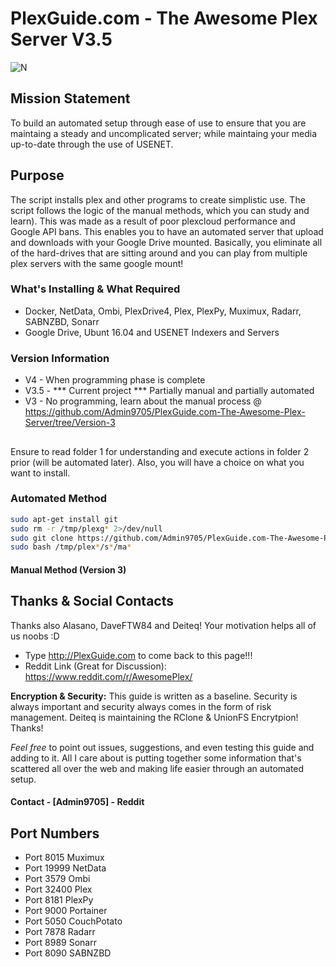# PlexGuide.com - The Awesome Plex Server V3.5

![N](https://preview.ibb.co/gdXE0m/Snip20171029_22.png)

## Mission Statement
To build an automated setup through ease of use to ensure that you are maintaing a steady and uncomplicated server; while maintaing your media up-to-date through the use of USENET.

## Purpose
The script installs plex and other programs to create simplistic use.  The script follows the logic of the manual methods, which you can study and learn).  This was made as a result of poor plexcloud performance and Google API bans.  This enables you to have an automated server that upload and downloads with your Google Drive mounted.  Basically, you eliminate all of the hard-drives that are sitting around and you can play from multiple plex servers with the same google mount!

### What's Installing & What Required
- Docker, NetData, Ombi, PlexDrive4, Plex, PlexPy, Muximux, Radarr, SABNZBD, Sonarr
- Google Drive, Ubunt 16.04 and USENET Indexers and Servers

### Version Information
- V4   - When programming phase is complete
- V3.5 - *** Current project *** Partially manual and partially automated
- V3   - No programming, learn about the manual process @ https://github.com/Admin9705/PlexGuide.com-The-Awesome-Plex-Server/tree/Version-3


## 

Ensure to read folder 1 for understanding and execute actions in folder 2 prior (will be automated later). Also, you will have a choice on what you want to install.

### Automated Method

```sh
sudo apt-get install git
sudo rm -r /tmp/plexg* 2>/dev/null
sudo git clone https://github.com/Admin9705/PlexGuide.com-The-Awesome-Plex-Server.git /tmp/plexguide
sudo bash /tmp/plex*/s*/ma*
```

#### Manual Method (Version 3)



## Thanks & Social Contacts

Thanks also Alasano, DaveFTW84 and Deiteq! Your motivation helps all of us noobs :D

- Type http://PlexGuide.com to come back to this page!!!
- Reddit Link (Great for Discussion): https://www.reddit.com/r/AwesomePlex/

**Encryption & Security:** This guide is written as a baseline.  Security is always important and security always comes in the form of risk management. Deiteq is maintaining the RClone & UnionFS Encrytpion! Thanks!

*Feel free* to point out issues, suggestions, and even testing this guide and adding to it.   All I care about is putting together some information that's scattered all over the web and making life easier through an automated setup.

#### Contact  - [Admin9705] - Reddit

## Port Numbers

- Port 8015   Muximux
- Port 19999  NetData
- Port 3579   Ombi
- Port 32400  Plex
- Port 8181   PlexPy
- Port 9000   Portainer
- Port 5050   CouchPotato
- Port 7878   Radarr 
- Port 8989   Sonarr
- Port 8090   SABNZBD
